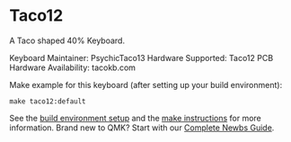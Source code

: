 # Taco12

A Taco shaped 40% Keyboard.

Keyboard Maintainer: PsychicTaco13
Hardware Supported: Taco12 PCB
Hardware Availability: tacokb.com

Make example for this keyboard (after setting up your build environment):

    make taco12:default

See the [build environment setup](https://docs.qmk.fm/#/getting_started_build_tools) and the [make instructions](https://docs.qmk.fm/#/getting_started_make_guide) for more information. Brand new to QMK? Start with our [Complete Newbs Guide](https://docs.qmk.fm/#/newbs).
